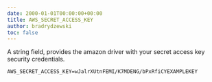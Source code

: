 ```yaml
---
date: 2000-01-01T00:00:00+00:00
title: AWS_SECRET_ACCESS_KEY
author: bradrydzewski
toc: false
---
```


A string field, provides the amazon driver with your secret access key
security credentials.

```
AWS_SECRET_ACCESS_KEY=wJalrXUtnFEMI/K7MDENG/bPxRfiCYEXAMPLEKEY
```
